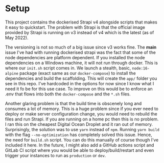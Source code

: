 # Setup

This project contains the dockerised Strapi v4 alongside scripts that makes it easy to quickstart. The problem with Strapi is that the official image provided by Strapi is running on v3 instead of v4 which is the latest (as of May 2022).

The versioning is not so much of a big issue since v3 works fine. The **main** issue I've had with running dockerised strapi was the fact that some of the node dependencies are platform dependent. If you installed the node dependencies on a Windows machine, it will not run through docker. This is where our `init.sh` script comes in. We launch a stealth, basic, `node:16-alpine` package (exact same as our `docker-compose`) to install the dependencies and build the scaffolding. This will create the `app/` folder you see in this repo. I've hardcoded in the options for now since I know what I need it fo be for this use case. To improve on this would be to enforce an .env that flows into both the `docker-compose` and the `*.sh` files.

Another glaring problem is that the build time is obscenely long and consumes a lot of memory. This is a huge problem since if you ever need to deploy or make server configuration change, you would need to rebuild the files and run Strapi. If you are running on a home pc then this is no problem. I ran this on the cheapest Digital Ocean Droplet and it ran out of memory. Surprisingly, the solution was to use `yarn` instead of `npm`. Running `yarn build` with the flag `--no-optimization` has completely solved this issue. Hence, the need for `build.sh` script. You can do this manually of course though I've included it here. In the future, I might also add a GitHub actions script and GitLab CI script where you would be able to deploy/build/restart and even trigger your instances to run as `production` or `dev`.
